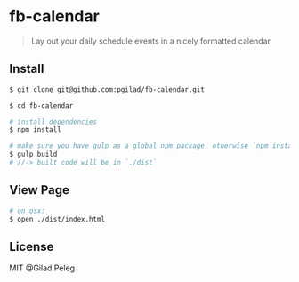 # fb-calendar
> Lay out your daily schedule events in a nicely formatted calendar

## Install

```sh
$ git clone git@github.com:pgilad/fb-calendar.git

$ cd fb-calendar

# install dependencies
$ npm install

# make sure you have gulp as a global npm package, otherwise `npm install --global gulp`
$ gulp build
# //-> built code will be in `./dist`
```

## View Page

```sh
# on osx:
$ open ./dist/index.html
```

## License

MIT @Gilad Peleg
